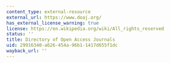 ```yaml
---
content_type: external-resource
external_url: https://www.doaj.org/
has_external_license_warning: true
license: https://en.wikipedia.org/wiki/All_rights_reserved
status: ''
title: Directory of Open Access Journals
uid: 29916340-a626-454a-96b1-1417d655f1dc
wayback_url: ''
---
```

